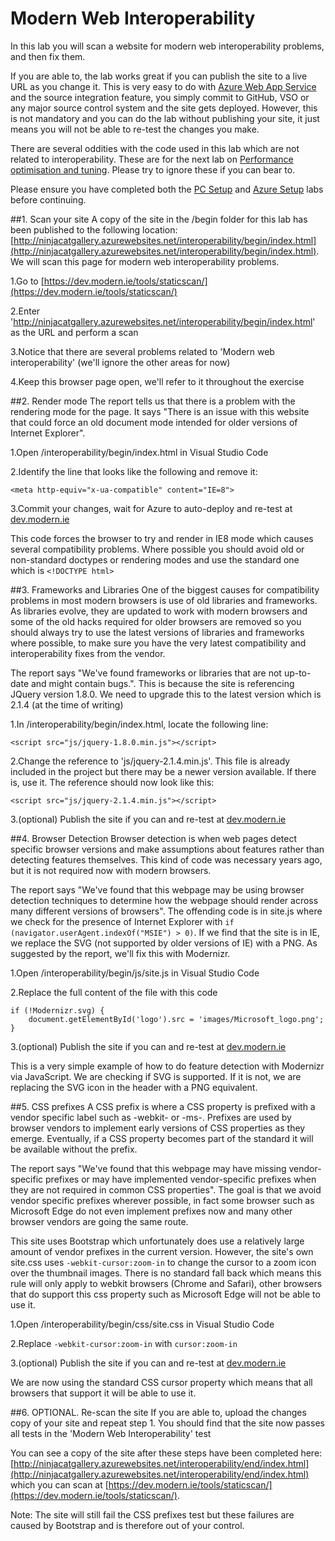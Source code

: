 # Modern Web Interoperability

In this lab you will scan a website for modern web interoperability problems, and then fix them.

If you are able to, the lab works great if you can publish the site to a live URL as you change it. This is very easy to do with [Azure Web App Service](https://azure.microsoft.com/en-us/services/app-service/web/) and the source integration feature, you simply commit to GitHub, VSO or any major source control system and the site gets deployed. However, this is not mandatory and you can do the lab without publishing your site, it just means you will not be able to re-test the changes you make.

There are several oddities with the code used in this lab which are not related to interoperability. These are for the next lab on [Performance optimisation and tuning](Performance/Performance.md). Please try to ignore these if you can bear to.

Please ensure you have completed both the [PC Setup](PCSetup.md) and [Azure Setup](AzureSetup.md) labs before continuing.

##1. Scan your site
A copy of the site in the /begin folder for this lab has been published to the following location: [http://ninjacatgallery.azurewebsites.net/interoperability/begin/index.html](http://ninjacatgallery.azurewebsites.net/interoperability/begin/index.html). We will scan this page for modern web interoperability problems.

1.Go to [https://dev.modern.ie/tools/staticscan/](https://dev.modern.ie/tools/staticscan/)

2.Enter 'http://ninjacatgallery.azurewebsites.net/interoperability/begin/index.html' as the URL and perform a scan

3.Notice that there are several problems related to 'Modern web interoperability' (we'll ignore the other areas for now)

4.Keep this browser page open, we'll refer to it throughout the exercise

##2. Render mode
The report tells us that there is a problem with the rendering mode for the page. It says "There is an issue with this website that could force an old document mode intended for older versions of Internet Explorer".

1.Open /interoperability/begin/index.html in Visual Studio Code

2.Identify the line that looks like the following and remove it: 

```<meta http-equiv="x-ua-compatible" content="IE=8">```

3.Commit your changes, wait for Azure to auto-deploy and re-test at [dev.modern.ie](https://dev.modern.ie/tools/staticscan/)

This code forces the browser to try and render in IE8 mode which causes several compatibility problems. Where possible you should avoid old or non-standard doctypes or rendering modes and use the standard one which is `<!DOCTYPE html>`

##3. Frameworks and Libraries
One of the biggest causes for compatibility problems in most modern browsers is use of old libraries and frameworks. As libraries evolve, they are updated to work with modern browsers and some of the old hacks required for older browsers are removed so you should always try to use the latest versions of libraries and frameworks where possible, to make sure you have the very latest compatibility and interoperability fixes from the vendor.

The report says "We've found frameworks or libraries that are not up-to-date and might contain bugs.". This is because the site is referencing JQuery version 1.8.0. We need to upgrade this to the latest version which is 2.1.4 (at the time of writing)

1.In /interoperability/begin/index.html, locate the following line:

```<script src="js/jquery-1.8.0.min.js"></script>```

2.Change the reference to 'js/jquery-2.1.4.min.js'. This file is already included in the project but there may be a newer version available. If there is, use it. The reference should now look like this: 

```<script src="js/jquery-2.1.4.min.js"></script>```

3.(optional) Publish the site if you can and re-test at [dev.modern.ie](https://dev.modern.ie/tools/staticscan/)

##4. Browser Detection
Browser detection is when web pages detect specific browser versions and make assumptions about features rather than detecting features themselves. This kind of code was necessary years ago, but it is not required now with modern browsers.

The report says "We've found that this webpage may be using browser detection techniques to determine how the webpage should render across many different versions of browsers".  The offending code is in site.js where we check for the presence  of Internet Explorer with `if (navigator.userAgent.indexOf("MSIE") > 0)`. If we find that the site is in IE, we replace the SVG (not supported by older versions of IE) with a PNG. As suggested by the report, we'll fix this with Modernizr.

1.Open /interoperability/begin/js/site.js in Visual Studio Code

2.Replace the full content of the file with this code

```
if (!Modernizr.svg) {
	document.getElementById('logo').src = 'images/Microsoft_logo.png';
}
```

3.(optional) Publish the site if you can and re-test at [dev.modern.ie](https://dev.modern.ie/tools/staticscan/)

This is a very simple example of how to do feature detection with Modernizr via JavaScript. We are checking if SVG is supported. If it is not, we are replacing the SVG icon in the header with a PNG equivalent.

##5. CSS prefixes
A CSS prefix is where a CSS property is prefixed with a vendor specific label such as -webkit- or -ms-. Prefixes are used by browser vendors to implement early versions of CSS properties as they emerge. Eventually, if a CSS property becomes part of the standard it will be available without the prefix.

The report says "We've found that this webpage may have missing vendor-specific prefixes or may have implemented vendor-specific prefixes when they are not required in common CSS properties". The goal is that we avoid vendor specific prefixes wherever possible, in fact some browser such as Microsoft Edge do not even implement prefixes now and many other browser vendors are going the same route.

This site uses Bootstrap which unfortunately does use a relatively large amount of vendor prefixes in the current version. However, the site's own site.css uses `-webkit-cursor:zoom-in` to change the cursor to a zoom icon over the thumbnail images. There is no standard fall back which means this rule will only apply to webkit browsers (Chrome and Safari), other browsers that do support this css property such as Microsoft Edge will not be able to use it.

1.Open /interoperability/begin/css/site.css in Visual Studio Code

2.Replace `-webkit-cursor:zoom-in` with `cursor:zoom-in`

3.(optional) Publish the site if you can and re-test at [dev.modern.ie](https://dev.modern.ie/tools/staticscan/)

We are now using the standard CSS cursor property which means that all browsers that support it will be able to use it.

##6. OPTIONAL. Re-scan the site
If you are able to, upload the changes copy of your site and repeat step 1. You should find that the site now passes all tests in the 'Modern Web Interoperability' test

You can see a copy of the site after these steps have been completed here: [http://ninjacatgallery.azurewebsites.net/interoperability/end/index.html](http://ninjacatgallery.azurewebsites.net/interoperability/end/index.html) which you can scan at  [https://dev.modern.ie/tools/staticscan/](https://dev.modern.ie/tools/staticscan/).

Note: The site will still fail the CSS prefixes test but these failures are caused by Bootstrap and is therefore out of your control.

